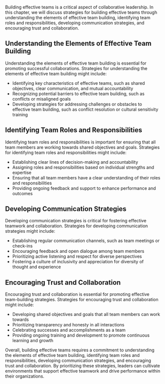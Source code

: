 
Building effective teams is a critical aspect of collaborative leadership. In this chapter, we will discuss strategies for building effective teams through understanding the elements of effective team building, identifying team roles and responsibilities, developing communication strategies, and encouraging trust and collaboration.

Understanding the Elements of Effective Team Building
-----------------------------------------------------

Understanding the elements of effective team building is essential for promoting successful collaborations. Strategies for understanding the elements of effective team building might include:

* Identifying key characteristics of effective teams, such as shared objectives, clear communication, and mutual accountability
* Recognizing potential barriers to effective team building, such as conflicts or misaligned goals
* Developing strategies for addressing challenges or obstacles to effective team building, such as conflict resolution or cultural sensitivity training

Identifying Team Roles and Responsibilities
-------------------------------------------

Identifying team roles and responsibilities is important for ensuring that all team members are working towards shared objectives and goals. Strategies for identifying team roles and responsibilities might include:

* Establishing clear lines of decision-making and accountability
* Assigning roles and responsibilities based on individual strengths and expertise
* Ensuring that all team members have a clear understanding of their roles and responsibilities
* Providing ongoing feedback and support to enhance performance and outcomes

Developing Communication Strategies
-----------------------------------

Developing communication strategies is critical for fostering effective teamwork and collaboration. Strategies for developing communication strategies might include:

* Establishing regular communication channels, such as team meetings or check-ins
* Encouraging feedback and open dialogue among team members
* Prioritizing active listening and respect for diverse perspectives
* Fostering a culture of inclusivity and appreciation for diversity of thought and experience

Encouraging Trust and Collaboration
-----------------------------------

Encouraging trust and collaboration is essential for promoting effective team-building strategies. Strategies for encouraging trust and collaboration might include:

* Developing shared objectives and goals that all team members can work towards
* Prioritizing transparency and honesty in all interactions
* Celebrating successes and accomplishments as a team
* Providing ongoing training and development to promote continuous learning and growth

Overall, building effective teams requires a commitment to understanding the elements of effective team building, identifying team roles and responsibilities, developing communication strategies, and encouraging trust and collaboration. By prioritizing these strategies, leaders can cultivate environments that support effective teamwork and drive performance within their organizations.
